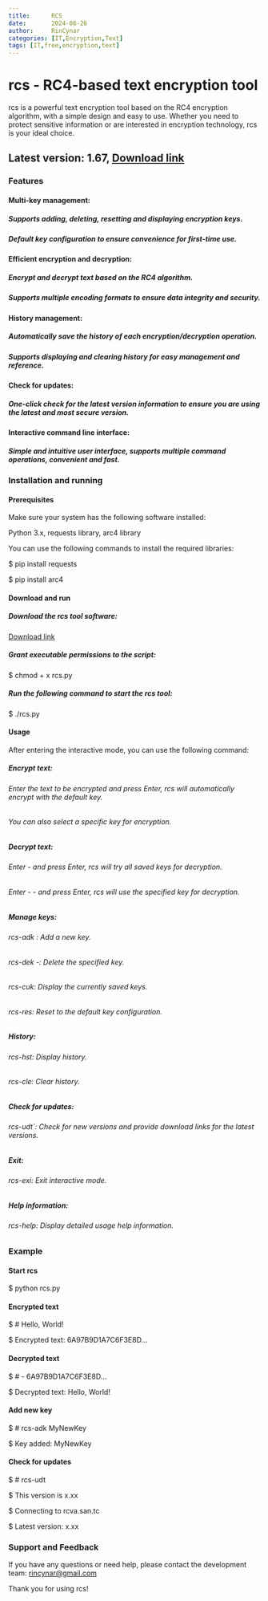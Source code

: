 ```yaml
---
title:      RCS 
date:       2024-06-26
author:     RinCynar
categories: [IT,Encryption,Text]
tags: [IT,free,encryption,text]
---
```

# rcs - RC4-based text encryption tool
rcs is a powerful text encryption tool based on the RC4 encryption algorithm, with a simple design and easy to use. Whether you need to protect sensitive information or are interested in encryption technology, rcs is your ideal choice.

## Latest version: 1.67, [Download link](/assets/file/rcs.py)

### Features

#### Multi-key management:
##### Supports adding, deleting, resetting and displaying encryption keys.
##### Default key configuration to ensure convenience for first-time use.

#### Efficient encryption and decryption:
##### Encrypt and decrypt text based on the RC4 algorithm.
##### Supports multiple encoding formats to ensure data integrity and security.

#### History management:
##### Automatically save the history of each encryption/decryption operation.
##### Supports displaying and clearing history for easy management and reference.

#### Check for updates:
##### One-click check for the latest version information to ensure you are using the latest and most secure version.

#### Interactive command line interface:
##### Simple and intuitive user interface, supports multiple command operations, convenient and fast.

### Installation and running

#### Prerequisites
Make sure your system has the following software installed:

Python 3.x, requests library, arc4 library

You can use the following commands to install the required libraries:

 $ pip install requests

 $ pip install arc4

#### Download and run
##### Download the rcs tool software:
[Download link](/assets/file/rcs.py)

##### Grant executable permissions to the script:
 $ chmod + x rcs.py

##### Run the following command to start the rcs tool:
 $ ./rcs.py

#### Usage
After entering the interactive mode, you can use the following command:

##### Encrypt text:
###### Enter the text to be encrypted and press Enter, rcs will automatically encrypt with the default key.

###### You can also select a specific key for encryption.

##### Decrypt text:
###### Enter - <ciphertext> and press Enter, rcs will try all saved keys for decryption.
###### Enter - <ciphertext> -<key number> and press Enter, rcs will use the specified key for decryption.

##### Manage keys:
###### rcs-adk <new key>: Add a new key.
###### rcs-dek -<key number>: Delete the specified key.
###### rcs-cuk: Display the currently saved keys.
###### rcs-res: Reset to the default key configuration.

##### History:
###### rcs-hst: Display history.
###### rcs-cle: Clear history.

##### Check for updates:
###### rcs-udt`: Check for new versions and provide download links for the latest versions.

##### Exit:
###### rcs-exi: Exit interactive mode.

##### Help information:
###### rcs-help: Display detailed usage help information.

### Example
#### Start rcs
 $ python rcs.py

#### Encrypted text
 $ # Hello, World!

 $ Encrypted text: 6A97B9D1A7C6F3E8D...

#### Decrypted text
 $ # - 6A97B9D1A7C6F3E8D...

 $ Decrypted text: Hello, World!

#### Add new key
 $ # rcs-adk MyNewKey

 $ Key added: MyNewKey

#### Check for updates
 $ # rcs-udt

 $ This version is x.xx

 $ Connecting to rcva.san.tc

 $ Latest version: x.xx

### Support and Feedback
If you have any questions or need help, please contact the development team: rincynar@gmail.com

Thank you for using rcs!